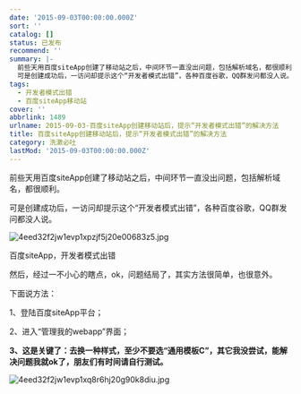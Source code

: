 ```yaml
---
date: '2015-09-03T00:00:00.000Z'
sort: ''
catalog: []
status: 已发布
recommend: ''
summary: |-
  前些天用百度siteApp创建了移动站之后，中间环节一直没出问题，包括解析域名，都很顺利。
  可是创建成功后，一访问却提示这个“开发者模式出错”，各种百度谷歌，QQ群发问都没人说。
tags:
  - 开发者模式出错
  - 百度siteApp移动站
cover: ''
abbrlink: 1489
urlname: 2015-09-03-百度siteApp创建移动站后，提示“开发者模式出错”的解决方法
title: 百度siteApp创建移动站后，提示“开发者模式出错”的解决方法
category: 洗漱必吐
lastMod: '2015-09-03T00:00:00.000Z'
---
```


前些天用百度siteApp创建了移动站之后，中间环节一直没出问题，包括解析域名，都很顺利。


可是创建成功后，一访问却提示这个“开发者模式出错”，各种百度谷歌，QQ群发问都没人说。


![4eed32f2jw1evp1xpzjf5j20e00683z5.jpg](http://ww3.sinaimg.cn/large/4eed32f2jw1evp1xpzjf5j20e00683z5.jpg)


百度siteApp，开发者模式出错


然后，经过一不小心的瞎点，ok，问题结局了，其实方法很简单，也很意外。


下面说方法：


1、登陆百度siteApp平台；


2、进入“管理我的webapp”界面；


**3、这是关键了：去换一种样式，至少不要选“通用模板C”，其它我没尝试，能解决问题我就ok了，朋友们有时间请自行测试。**


![4eed32f2jw1evp1xq8r6hj20g90k8diu.jpg](http://ww2.sinaimg.cn/large/4eed32f2jw1evp1xq8r6hj20g90k8diu.jpg)

